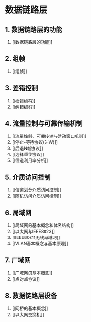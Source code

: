 # 数据链路层

## 1. 数据链路层的功能

1. [[数据链路层的功能]]

## 2. 组帧

1. [[组帧]]

## 3. 差错控制

1. [[检错编码]]
2. [[纠错编码]]

## 4. 流量控制与可靠传输机制

1. [[流量控制、可靠传输与滑动窗口机制]]
2. [[停止-等待协议(S-W)]]
3. [[后退N帧协议]]
4. [[选择重传协议]]
5. [[信道利用率分析]]

## 5. 介质访问控制

1. [[信道划分介质访问控制]]
2. [[随机访问介质访问控制]]

## 6. 局域网

1. [[局域网的基本概念和体系结构]]
2. [[以太网与IEEE8023]]
3. [[IEEE80211无线局域网]]
4. [[VLAN基本概念与基本原理]]

## 7. 广域网

1. [[广域网的基本概念]]
2. [[点对点协议]]

## 8. 数据链路层设备

1. [[网桥的基本概念]]
2. [[以太网交换机]]
